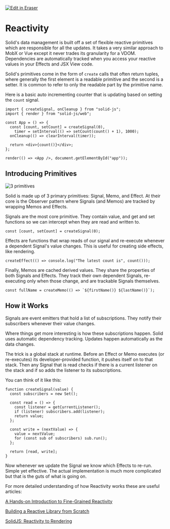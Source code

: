 [![Edit in Eraser](https://firebasestorage.googleapis.com/v0/b/second-petal-295822.appspot.com/o/images%2Fgithub%2FOpen%20in%20Eraser.svg?alt=media&token=968381c8-a7e7-472a-8ed6-4a6626da5501)](https://app.eraser.io/workspace/n09HU5pMkFr7MXTg5tvx)
# Reactivity
Solid's data management is built off a set of flexible reactive primitives which are responsible for all the updates. It takes a very similar approach to MobX or Vue except it never trades its granularity for a VDOM. Dependencies are automatically tracked when you access your reactive values in your Effects and JSX View code.

Solid's primitives come in the form of `create` calls that often return tuples, where generally the first element is a readable primitive and the second is a setter. It is common to refer to only the readable part by the primitive name.

Here is a basic auto incrementing counter that is updating based on setting the `count` signal.

```
import { createSignal, onCleanup } from "solid-js";
import { render } from "solid-js/web";

const App = () => {
  const [count, setCount] = createSignal(0),
    timer = setInterval(() => setCount(count() + 1), 1000);
  onCleanup(() => clearInterval(timer));

  return <div>{count()}</div>;
};

render(() => <App />, document.getElementById("app"));
```
## Introducing Primitives
![3 primitives](https://firebasestorage.googleapis.com/v0/b/second-petal-295822.appspot.com/o/images%2Fworkspaces%2Fn09HU5pMkFr7MXTg5tvx%2FreS6fUv66LcKWYn8yV2OvCPvwSm2%2F---figure---k8yH6rL0P5OhbY_NBF3k1---figure---M6hl7Qq2PTo03VLyFKBTfQ.svg?alt=media&token=69f14c1d-46f5-4105-9f26-d6528cc15440 "3 primitives")

Solid is made up of 3 primary primitives: Signal, Memo, and Effect. At their core is the Observer pattern where Signals (and Memos) are tracked by wrapping Memos and Effects.

Signals are the most core primitive. They contain value, and get and set functions so we can intercept when they are read and written to.

```
const [count, setCount] = createSignal(0);
```
Effects are functions that wrap reads of our signal and re-execute whenever a dependent Signal's value changes. This is useful for creating side effects, like rendering.

```
createEffect(() => console.log("The latest count is", count()));
```
Finally, Memos are cached derived values. They share the properties of both Signals and Effects. They track their own dependent Signals, re-executing only when those change, and are trackable Signals themselves.

```
const fullName = createMemo(() => `${firstName()} ${lastName()}`);
```
## How it Works
Signals are event emitters that hold a list of subscriptions. They notify their subscribers whenever their value changes.

Where things get more interesting is how these subscriptions happen. Solid uses automatic dependency tracking. Updates happen automatically as the data changes.

The trick is a global stack at runtime. Before an Effect or Memo executes (or re-executes) its developer-provided function, it pushes itself on to that stack. Then any Signal that is read checks if there is a current listener on the stack and if so adds the listener to its subscriptions.

You can think of it like this:

```
function createSignal(value) {
  const subscribers = new Set();

  const read = () => {
    const listener = getCurrentListener();
    if (listener) subscribers.add(listener);
    return value;
  };

  const write = (nextValue) => {
    value = nextValue;
    for (const sub of subscribers) sub.run();
  };

  return [read, write];
}
```
Now whenever we update the Signal we know which Effects to re-run. Simple yet effective. The actual implementation is much more complicated but that is the guts of what is going on.

For more detailed understanding of how Reactivity works these are useful articles:

[﻿A Hands-on Introduction to Fine-Grained Reactivity](https://dev.to/ryansolid/a-hands-on-introduction-to-fine-grained-reactivity-3ndf) 

[﻿Building a Reactive Library from Scratch](https://dev.to/ryansolid/building-a-reactive-library-from-scratch-1i0p) 

[﻿SolidJS: Reactivity to Rendering](https://indepth.dev/posts/1289/solidjs-reactivity-to-rendering) 

<!--- Eraser file: https://app.eraser.io/workspace/n09HU5pMkFr7MXTg5tvx --->

